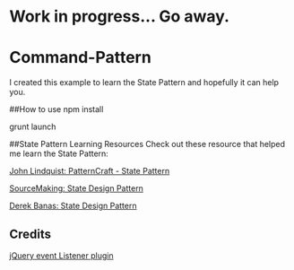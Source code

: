 # Work in progress... Go away.

# Command-Pattern
I created this example to learn the State Pattern and hopefully it can help you.

##How to use
npm install

grunt launch

##State Pattern Learning Resources
Check out these resource that helped me learn the State Pattern:

[John Lindquist: PatternCraft - State Pattern](https://www.youtube.com/watch?v=yZt7mUVDijU)

[SourceMaking: State Design Pattern](https://sourcemaking.com/design_patterns/state)

[Derek Banas: State Design Pattern](https://www.youtube.com/watch?v=MGEx35FjBuo)

## Credits

[jQuery event Listener plugin](http://www.codebelt.com/jquery/jquery-event-listener-plugin/)


